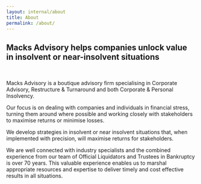 ```yaml
---
layout: internal/about
title: About
permalink: /about/
---
```


<!--- This child document initializes the page in Jekyll. -->

## Macks Advisory helps companies unlock value in insolvent or near-insolvent situations
<br>

Macks Advisory is a boutique advisory firm specialising in Corporate Advisory, Restructure & Turnaround and both Corporate & Personal Insolvency.

Our focus is on dealing with companies and individuals in financial stress, turning them around where possible and working closely with stakeholders to maximise returns or minimise losses.

We develop strategies in insolvent or near insolvent situations that, when implemented with precision, will maximise returns for stakeholders.

We are well connected with industry specialists and the combined experience from our team of Official Liquidators and Trustees in Bankruptcy is over 70 years.  This valuable experience enables us to marshal appropriate resources and expertise to deliver timely and cost effective results in all situations.
